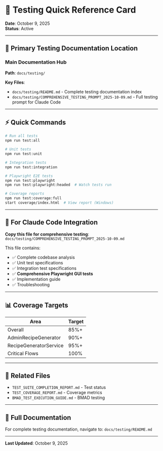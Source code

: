 # 🧪 Testing Quick Reference Card

**Date**: October 9, 2025  
**Status**: Active  

---

## 📍 Primary Testing Documentation Location

### Main Documentation Hub
**Path**: `docs/testing/`

**Key Files**:
- `docs/testing/README.md` - Complete testing documentation index
- `docs/testing/COMPREHENSIVE_TESTING_PROMPT_2025-10-09.md` - Full testing prompt for Claude Code

---

## ⚡ Quick Commands

```bash
# Run all tests
npm run test:all

# Unit tests
npm run test:unit

# Integration tests  
npm run test:integration

# Playwright E2E tests
npm run test:playwright
npm run test:playwright:headed  # Watch tests run

# Coverage reports
npm run test:coverage:full
start coverage/index.html  # View report (Windows)
```

---

## 🎯 For Claude Code Integration

**Copy this file for comprehensive testing**: `docs/testing/COMPREHENSIVE_TESTING_PROMPT_2025-10-09.md`

This file contains:
- ✅ Complete codebase analysis
- ✅ Unit test specifications
- ✅ Integration test specifications
- ✅ **Comprehensive Playwright GUI tests**
- ✅ Implementation guide
- ✅ Troubleshooting

---

## 📊 Coverage Targets

| Area | Target |
|------|--------|
| Overall | 85%+ |
| AdminRecipeGenerator | 90%+ |
| RecipeGeneratorService | 95%+ |
| Critical Flows | 100% |

---

## 🔗 Related Files

- `TEST_SUITE_COMPLETION_REPORT.md` - Test status
- `TEST_COVERAGE_REPORT.md` - Coverage metrics
- `BMAD_TEST_EXECUTION_GUIDE.md` - BMAD testing

---

## 📖 Full Documentation

For complete testing documentation, navigate to: `docs/testing/README.md`

---

**Last Updated**: October 9, 2025
